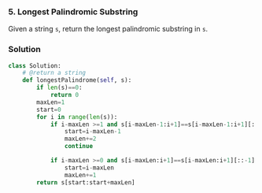 ### 5. Longest Palindromic Substring

Given a string `s`, return the longest palindromic substring in `s`.

### Solution
```python
class Solution:
    # @return a string
    def longestPalindrome(self, s):
        if len(s)==0:
        	return 0
        maxLen=1
        start=0
        for i in range(len(s)):
        	if i-maxLen >=1 and s[i-maxLen-1:i+1]==s[i-maxLen-1:i+1][::-1]:
        		start=i-maxLen-1
        		maxLen+=2
        		continue

        	if i-maxLen >=0 and s[i-maxLen:i+1]==s[i-maxLen:i+1][::-1]:
        		start=i-maxLen
        		maxLen+=1
        return s[start:start+maxLen]
```

